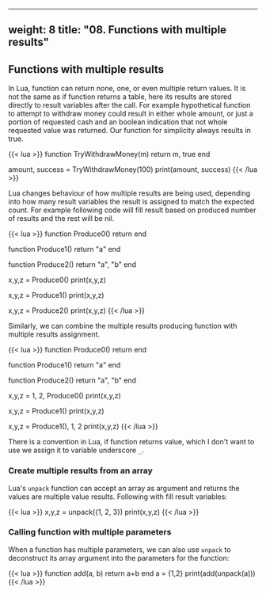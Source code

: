 
---
weight: 8
title: "08. Functions with multiple results"
---

## Functions with multiple results
In Lua, function can return none, one, or even multiple return values. It is not the same as if function returns a table, here its results are stored directly to
result variables after the call.
For example hypothetical function to attempt to withdraw money could result in either whole amount, or just a portion of requested cash and an boolean indication
that not whole requested value was returned. Our function for simplicity always results in true.

{{< lua >}}
function TryWithdrawMoney(m)
  return m, true
end

amount, success = TryWithdrawMoney(100)
print(amount, success)
{{< /lua >}}

Lua changes behaviour of how multiple results are being used, depending into
how many result variables the result is assigned to match the expected count.
For example following code will fill result based on produced number of results and the rest will be nil.

{{< lua >}}
function Produce0()
  return
end

function Produce1()
  return "a"
end

function Produce2()
  return "a", "b"
end

x,y,z = Produce0()
print(x,y,z)

x,y,z = Produce1()
print(x,y,z)

x,y,z = Produce2()
print(x,y,z)
{{< /lua >}}

Similarly, we can combine the multiple results producing function with multiple results assignment.

{{< lua >}}
function Produce0()
  return
end

function Produce1()
  return "a"
end

function Produce2()
  return "a", "b"
end

x,y,z = 1, 2, Produce0()
print(x,y,z)

x,y,z = Produce1()
print(x,y,z)

x,y,z = Produce1(), 1, 2
print(x,y,z)
{{< /lua >}}

There is a convention in Lua, if function returns value, which I don't want to use we assign it to variable underscore `_`.

### Create multiple results from an array
Lua's `unpack` function can accept an array as argument and returns the values are multiple value results. Following with fill result variables:

{{< lua >}}
x,y,z = unpack({1, 2, 3})
print(x,y,z)
{{< /lua >}}

### Calling function with multiple parameters
When a function has multiple parameters, we can also use `unpack` to deconstruct its array argument into the parameters for the function:

{{< lua >}}
function add(a, b) return a+b end
a = {1,2}
print(add(unpack(a)))
{{< /lua >}}
